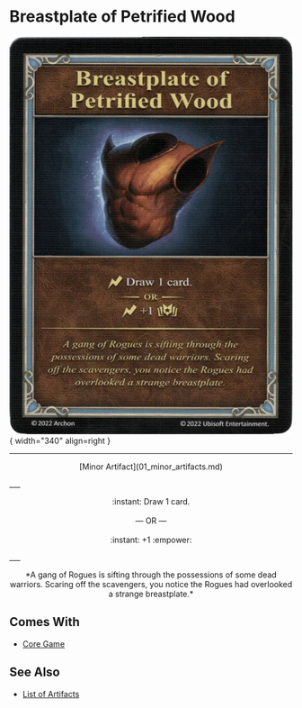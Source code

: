 # Breastplate of Petrified Wood

![Breastplate of Petrified Wood](../assets/artifacts_minor-breastplate_of_petrified_wood.webp){ width="340" align=right }
___
<p style="text-align: center;" markdown>[Minor Artifact](01_minor_artifacts.md)</p>
___
<p style="text-align: center;" markdown>:instant: Draw 1 card.<br><br>— OR —<br><br>:instant: +1 :empower:</p>
___
<p style="text-align: center;" markdown>*A gang of Rogues is sifting through the possessions of some dead warriors. Scaring off the scavengers, you notice the Rogues had overlooked a strange breastplate.*</p>


## Comes With

- [Core Game](../content/core_game.md)


## See Also


- [List of Artifacts](index.md)
